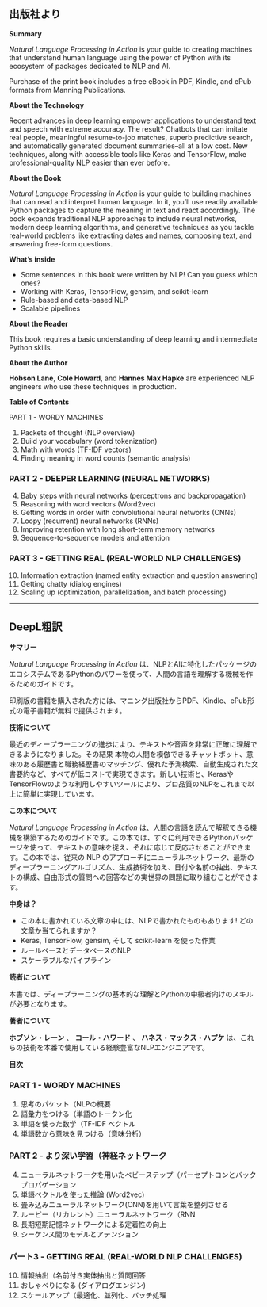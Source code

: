 ## 出版社より

**Summary**

_Natural Language Processing in Action_ is your guide to creating machines that understand human language using the power of Python with its ecosystem of packages dedicated to NLP and AI.

Purchase of the print book includes a free eBook in PDF, Kindle, and ePub formats from Manning Publications.

**About the Technology**

Recent advances in deep learning empower applications to understand text and speech with extreme accuracy. The result? Chatbots that can imitate real people, meaningful resume-to-job matches, superb predictive search, and automatically generated document summaries–all at a low cost. New techniques, along with accessible tools like Keras and TensorFlow, make professional-quality NLP easier than ever before.

**About the Book**

_Natural Language Processing in Action_ is your guide to building machines that can read and interpret human language. In it, you’ll use readily available Python packages to capture the meaning in text and react accordingly. The book expands traditional NLP approaches to include neural networks, modern deep learning algorithms, and generative techniques as you tackle real-world problems like extracting dates and names, composing text, and answering free-form questions.

**What’s inside**

- Some sentences in this book were written by NLP! Can you guess which ones?
- Working with Keras, TensorFlow, gensim, and scikit-learn
- Rule-based and data-based NLP
- Scalable pipelines

**About the Reader**

This book requires a basic understanding of deep learning and intermediate Python skills.

**About the Author**

**Hobson Lane**, **Cole Howard**, and **Hannes Max Hapke** are experienced NLP engineers who use these techniques in production.

**Table of Contents**

PART 1 - WORDY MACHINES

1. Packets of thought (NLP overview)
1. Build your vocabulary (word tokenization)
2. Math with words (TF-IDF vectors)
3. Finding meaning in word counts (semantic analysis)

### PART 2 - DEEPER LEARNING (NEURAL NETWORKS)

4. Baby steps with neural networks (perceptrons and backpropagation)
5. Reasoning with word vectors (Word2vec)
6. Getting words in order with convolutional neural networks (CNNs)
7. Loopy (recurrent) neural networks (RNNs)
8. Improving retention with long short-term memory networks
9. Sequence-to-sequence models and attention

### PART 3 - GETTING REAL (REAL-WORLD NLP CHALLENGES)

10. Information extraction (named entity extraction and question answering)
11. Getting chatty (dialog engines)
12. Scaling up (optimization, parallelization, and batch processing)

---

## DeepL粗訳

**サマリー**

_Natural Language Processing in Action_ は、NLPとAIに特化したパッケージのエコシステムであるPythonのパワーを使って、人間の言語を理解する機械を作るためのガイドです。

印刷版の書籍を購入された方には、マニング出版社からPDF、Kindle、ePub形式の電子書籍が無料で提供されます。

**技術について**

最近のディープラーニングの進歩により、テキストや音声を非常に正確に理解できるようになりました。その結果 本物の人間を模倣できるチャットボット、意味のある履歴書と職務経歴書のマッチング、優れた予測検索、自動生成された文書要約など、すべてが低コストで実現できます。新しい技術と、KerasやTensorFlowのような利用しやすいツールにより、プロ品質のNLPをこれまで以上に簡単に実現しています。

**この本について**

_Natural Language Processing in Action_ は、人間の言語を読んで解釈できる機械を構築するためのガイドです。この本では、すぐに利用できるPythonパッケージを使って、テキストの意味を捉え、それに応じて反応させることができます。この本では、従来の NLP のアプローチにニューラルネットワーク、最新のディープラーニングアルゴリズム、生成技術を加え、日付や名前の抽出、テキストの構成、自由形式の質問への回答などの実世界の問題に取り組むことができます。

**中身は？**

- この本に書かれている文章の中には、NLPで書かれたものもあります! どの文章か当てられますか？
- Keras, TensorFlow, gensim, そして scikit-learn を使った作業
- ルールベースとデータベースのNLP
- スケーラブルなパイプライン

**読者について**

本書では、ディープラーニングの基本的な理解とPythonの中級者向けのスキルが必要となります。

**著者について**

**ホブソン・レーン** 、 **コール・ハワード** 、 **ハネス・マックス・ハプケ** は、これらの技術を本番で使用している経験豊富なNLPエンジニアです。

**目次**

### PART 1 - WORDY MACHINES

1. 思考のパケット（NLPの概要
1. 語彙力をつける（単語のトークン化
2. 単語を使った数学（TF-IDF ベクトル
3. 単語数から意味を見つける（意味分析）

### PART 2 - より深い学習（神経ネットワーク

4. ニューラルネットワークを用いたベビーステップ（パーセプトロンとバックプロパゲーション
5. 単語ベクトルを使った推論 (Word2vec)
6. 畳み込みニューラルネットワーク(CNN)を用いて言葉を整列させる
7. ルーピー（リカレント）ニューラルネットワーク（RNN
8. 長期短期記憶ネットワークによる定着性の向上
9. シーケンス間のモデルとアテンション

### パート3 - GETTING REAL (REAL-WORLD NLP CHALLENGES)

10. 情報抽出（名前付き実体抽出と質問回答
11. おしゃべりになる (ダイアログエンジン)
12. スケールアップ（最適化、並列化、バッチ処理
